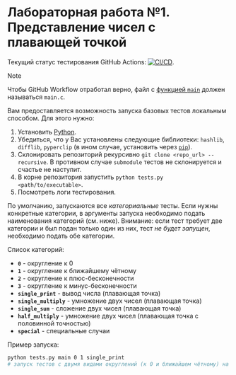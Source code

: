 # Лабораторная работа №1. Представление чисел с плавающей точкой

Текущий статус тестирования GitHub Actions: [![CI/CD](../../actions/workflows/ci.yaml/badge.svg?branch=main&event=workflow_dispatch)](../../actions/workflows/ci.yaml).

> [!Note]
> Чтобы GitHub Workflow отработал верно, файл с [функцией `main`](https://en.cppreference.com/w/c/language/main_function) должен называться `main.c`.

Вам предоставляется возможность запуска базовых тестов локальным способом. Для этого нужно:

1. Установить [Python](https://www.python.org/).
2. Убедиться, что у Вас установлены следующие библиотеки: `hashlib`, `difflib`, `pyperclip` (в ином случае, установить через [`pip`](https://pypi.org/project/pip/)).
3. Склонировать репозиторий рекурсивно `git clone <repo_url> --recursive`. В противном случае `submodule` тестов не склонируется и счастье не наступит.
4. В корне репозитория запустить `python tests.py <path/to/executable>`.
5. Посмотреть логи тестирования.

По умолчанию, запускаются все *категориальные* тесты. Если нужны конкретные категории, в аргументы запуска необходимо подать наименования категорий (см. ниже). Внимание: если тест требует две категории и был подан только один из них, тест *не будет запущен*, необходимо подать обе категории.

Список категорий:

* **`0`** - округление к 0
* **`1`** - округление к ближайшему чётному
* **`2`** - округление к плюс-бесконечности
* **`3`** - округление к минус-бесконечности
* **`single_print`** - вывод числа (плавающая точка)
* **`single_multiply`** - умножение двух чисел (плавающая точка)
* **`single_sum`** - сложение двух чисел (плавающая точка)
* **`half_multiply`** - умножение двух чисел (плавающая точка с половинной точностью)
* **`special`** - специальные случаи

Пример запуска:

```bash
python tests.py main 0 1 single_print
# запуск тестов с двумя видами округлений (к 0 и ближайшем чётному) на вывод числа
```
